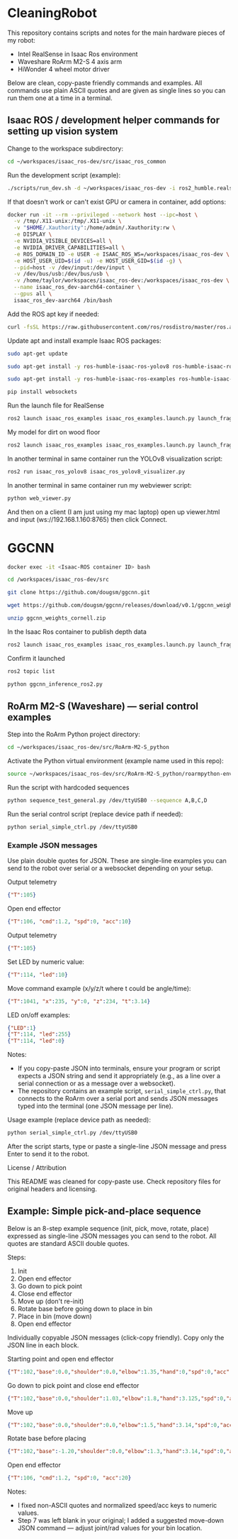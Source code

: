 # CleaningRobot

This repository contains scripts and notes for the main hardware pieces of my robot:
- Intel RealSense in Isaac Ros environment
- Waveshare RoArm M2-S 4 axis arm
- HiWonder 4 wheel motor driver

Below are clean, copy-paste friendly commands and examples. All commands use plain ASCII quotes and are given as single lines so you can run them one at a time in a terminal.

## Isaac ROS / development helper commands for setting up vision system

Change to the workspace subdirectory:

```bash
cd ~/workspaces/isaac_ros-dev/src/isaac_ros_common
```

Run the development script (example):

```bash
./scripts/run_dev.sh -d ~/workspaces/isaac_ros-dev -i ros2_humble.realsense
```

If that doesn't work or can't exist GPU or camera in container, add options:
```bash
docker run -it --rm --privileged --network host --ipc=host \
  -v /tmp/.X11-unix:/tmp/.X11-unix \
  -v "$HOME/.Xauthority":/home/admin/.Xauthority:rw \
  -e DISPLAY \
  -e NVIDIA_VISIBLE_DEVICES=all \
  -e NVIDIA_DRIVER_CAPABILITIES=all \
  -e ROS_DOMAIN_ID -e USER -e ISAAC_ROS_WS=/workspaces/isaac_ros-dev \
  -e HOST_USER_UID=$(id -u) -e HOST_USER_GID=$(id -g) \
  --pid=host -v /dev/input:/dev/input \
  -v /dev/bus/usb:/dev/bus/usb \
  -v /home/taylor/workspaces/isaac_ros-dev:/workspaces/isaac_ros-dev \
  --name isaac_ros_dev-aarch64-container \
  --gpus all \
  isaac_ros_dev-aarch64 /bin/bash
```

Add the ROS apt key if needed:

```bash
curl -fsSL https://raw.githubusercontent.com/ros/rosdistro/master/ros.asc | sudo gpg --dearmor -o /usr/share/keyrings/ros-archive-keyring.gpg
```

Update apt and install example Isaac ROS packages:

```bash
sudo apt-get update
```

```bash
sudo apt-get install -y ros-humble-isaac-ros-yolov8 ros-humble-isaac-ros-dnn-image-encoder ros-humble-isaac-ros-tensor-rt
```

```bash
sudo apt-get install -y ros-humble-isaac-ros-examples ros-humble-isaac-ros-realsense
```

```bash
pip install websockets
```

Run the launch file for RealSense
```bash
ros2 launch isaac_ros_examples isaac_ros_examples.launch.py launch_fragments:=realsense_mono_rect,yolov8 model_file_path:=${ISAAC_ROS_WS}/isaac_ros_assets/models/yolov8/yolov8s.onnx engine_file_path:=${ISAAC_ROS_WS}/isaac_ros_assets/models/yolov8/yolov8s.plan
```

My model for dirt on wood floor
```bash
ros2 launch isaac_ros_examples isaac_ros_examples.launch.py launch_fragments:=realsense_mono_rect,yolov8    model_file_path:=${ISAAC_ROS_WS}/isaac_ros_assets/models/yolov8/fixed.onnx engine_file_path:=${ISAAC_ROS_WS}/isaac_ros_assets/models/yolov8/fixed.plan
```

In another terminal in same container run the YOLOv8 visualization script:
```bash
ros2 run isaac_ros_yolov8 isaac_ros_yolov8_visualizer.py
```

In another terminal in same container run my webviewer script:
```bash
python web_viewer.py
```

And then on a client (I am just using my mac laptop) open up viewer.html and input (ws://192.168.1.160:8765) then click Connect.

# GGCNN
```bash
docker exec -it <Isaac-ROS container ID> bash
```

```bash
cd /workspaces/isaac_ros-dev/src
```

```bash
git clone https://github.com/dougsm/ggcnn.git
```

```bash
wget https://github.com/dougsm/ggcnn/releases/download/v0.1/ggcnn_weights_cornell.zip
```

```bash
unzip ggcnn_weights_cornell.zip
```

In the Isaac Ros container to publish depth data
```bash
ros2 launch isaac_ros_examples isaac_ros_examples.launch.py launch_fragments:=realsense_depth_rect_depth_to_color
```

Confirm it launched
```bash
ros2 topic list
```

```bash
python ggcnn_inference_ros2.py
```

## RoArm M2-S (Waveshare) — serial control examples

Step into the RoArm Python project directory:

```bash
cd ~/workspaces/isaac_ros-dev/src/RoArm-M2-S_python
```

Activate the Python virtual environment (example name used in this repo):

```bash
source ~/workspaces/isaac_ros-dev/src/RoArm-M2-S_python/roarmpython-env/bin/activate
```

Run the script with hardcoded sequences

```bash
python sequence_test_general.py /dev/ttyUSB0 --sequence A,B,C,D
```

Run the serial control script (replace device path if needed):

```bash
python serial_simple_ctrl.py /dev/ttyUSB0
```

### Example JSON messages

Use plain double quotes for JSON. These are single-line examples you can send to the robot over serial or a websocket depending on your setup.

Output telemetry
```json
{"T":105}
```

Open end effector

```json
{"T":106, "cmd":1.2, "spd":0, "acc":10}
```

Output telemetry
```json
{"T":105}
```


Set LED by numeric value:

```json
{"T":114, "led":10}
```

Move command example (x/y/z/t where t could be angle/time):

```json
{"T":1041, "x":235, "y":0, "z":234, "t":3.14}
```

LED on/off examples:

```json
{"LED":1}
{"T":114, "led":255}
{"T":114, "led":0}
```

Notes:

- If you copy-paste JSON into terminals, ensure your program or script expects a JSON string and send it appropriately (e.g., as a line over a serial connection or as a message over a websocket).
- The repository contains an example script, `serial_simple_ctrl.py`, that connects to the RoArm over a serial port and sends JSON messages typed into the terminal (one JSON message per line).

Usage example (replace device path as needed):

```bash
python serial_simple_ctrl.py /dev/ttyUSB0
```

After the script starts, type or paste a single-line JSON message and press Enter to send it to the robot.

License / Attribution

This README was cleaned for copy-paste use. Check repository files for original headers and licensing.

## Example: Simple pick-and-place sequence

Below is an 8-step example sequence (init, pick, move, rotate, place) expressed as single-line JSON messages you can send to the robot. All quotes are standard ASCII double quotes.

Steps:

1. Init
2. Open end effector
3. Go down to pick point
4. Close end effector
5. Move up (don't re-init)
6. Rotate base before going down to place in bin
7. Place in bin (move down)
8. Open end effector

<!-- Removed combined block to avoid duplication; see individually copyable blocks below -->

Individually copyable JSON messages (click-copy friendly). Copy only the JSON line in each block.


Starting point and open end effector

```json
{"T":102,"base":0.0,"shoulder":0.0,"elbow":1.35,"hand":0,"spd":0,"acc":20}
```

Go down to pick point and close end effector

```json
{"T":102,"base":0.0,"shoulder":1.03,"elbow":1.8,"hand":3.125,"spd":0,"acc":20}
```

Move up

```json
{"T":102,"base":0.0,"shoulder":0.0,"elbow":1.5,"hand":3.14,"spd":0,"acc":20}
```

Rotate base before placing

```json
{"T":102,"base":-1.20,"shoulder":0.0,"elbow":1.3,"hand":3.14,"spd":0,"acc":20}
```

Open end effector

```json
{"T":106, "cmd":1.2, "spd":0, "acc":20}
```


Notes:
- I fixed non-ASCII quotes and normalized speed/acc keys to numeric values.
- Step 7 was left blank in your original; I added a suggested move-down JSON command — adjust joint/rad values for your bin location.



